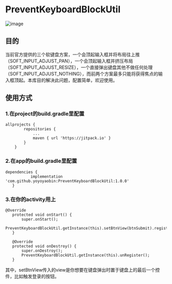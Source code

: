 # PreventKeyboardBlockUtil

![image](https://github.com/yoyoyaobin/PreventKeyboardBlockUtil/blob/master/app/src/main/assets/1.gif)

## 目的
当前官方提供的三个软键盘方案，一个会顶起输入框并将布局往上推（SOFT_INPUT_ADJUST_PAN），一个会顶起输入框并挤压布局（SOFT_INPUT_ADJUST_RESIZE），一个直接弹出键盘其他不做任何处理（SOFT_INPUT_ADJUST_NOTHING），而前两个方案最多只能将获得焦点的输入框顶起。本库目的解决此问题，配置简单，欢迎使用。

## 使用方式
### 1.在project的build.gradle里配置
```
allprojects {
		repositories {
			...
			maven { url 'https://jitpack.io' }
		}
	}
```
### 2.在app的build.gradle里配置
 ```
 dependencies {
	        implementation 'com.github.yoyoyaobin:PreventKeyboardBlockUtil:1.0.0'
	}
 ```
 
 ### 3.在你的activity用上
 ```
 @Override
    protected void onStart() {
        super.onStart();
        PreventKeyboardBlockUtil.getInstance(this).setBtnView(btnSubmit).register();
    }

    @Override
    protected void onDestroy() {
        super.onDestroy();
        PreventKeyboardBlockUtil.getInstance(this).unRegister();
    }
 ```
 其中，setBtnView传入的view是你想要在键盘弹出时置于键盘上的最后一个控件，比如触发登录的按钮。

